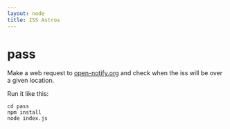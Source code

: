 ```yaml
---
layout: node
title: ISS Astros
---
```

pass
====

Make a web request to [open-notify.org](http://open-notify.org/) and check when the iss will be over a given location.  

Run it like this:

    cd pass
    npm install
    node index.js